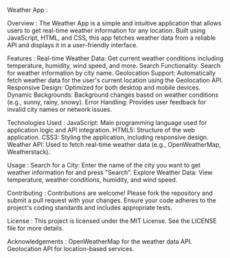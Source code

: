 Weather App :

Overview :
    The Weather App is a simple and intuitive application that allows users to get real-time weather information for any location. Built using JavaScript, HTML, and CSS, this app fetches weather data from a reliable API and displays it in a user-friendly interface.

Features :
    Real-time Weather Data: Get current weather conditions including temperature, humidity, wind speed, and more.
    Search Functionality: Search for weather information by city name.
    Geolocation Support: Automatically fetch weather data for the user's current location using the Geolocation API.
    Responsive Design: Optimized for both desktop and mobile devices.
    Dynamic Backgrounds: Background changes based on weather conditions (e.g., sunny, rainy, snowy).
    Error Handling: Provides user feedback for invalid city names or network issues.
    
Technologies Used :
    JavaScript: Main programming language used for application logic and API integration.
    HTML5: Structure of the web application.
    CSS3: Styling the application, including responsive design.
    Weather API: Used to fetch real-time weather data (e.g., OpenWeatherMap, Weatherstack).

Usage :
    Search for a City: Enter the name of the city you want to get weather information for and press "Search".
    Explore Weather Data: View temperature, weather conditions, humidity, and wind speed.

Contributing :
    Contributions are welcome! Please fork the repository and submit a pull request with your changes. Ensure your code adheres to the project's coding standards and includes appropriate tests.

License :
    This project is licensed under the MIT License. See the LICENSE file for more details.

Acknowledgements :
    OpenWeatherMap for the weather data API.
    Geolocation API for location-based services.
